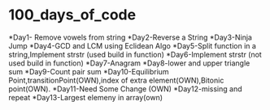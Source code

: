 # 100_days_of_code
*Day1- Remove vowels from string
*Day2-Reverse a String
*Day3-Ninja Jump 
*Day4-GCD and LCM using Eclidean Algo
*Day5-Split function in a string,Implement strstr (used build in function)
*Day6-Implement strstr (not used build in function)
*Day7-Anagram
*Day8-lower and upper triangle sum
*Day9-Count pair sum
*Day10-Equilibrium Point,transitionPoint(OWN),index of extra element(OWN),Bitonic point(OWN).
*Day11-Need Some Change (OWN)
*Day12-missing and repeat 
*Day13-Largest elemeny in array(own)
